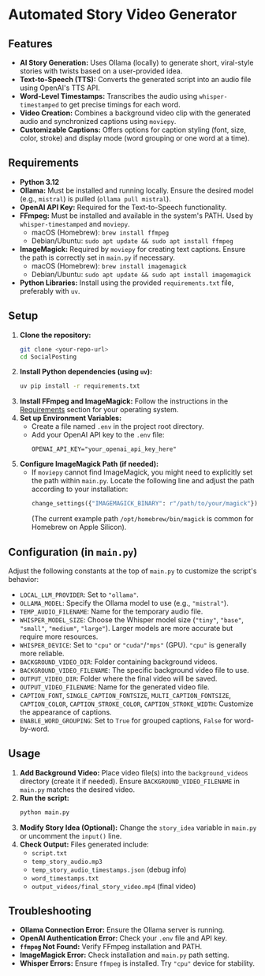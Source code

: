 # Automated Story Video Generator

## Features

- **AI Story Generation:** Uses Ollama (locally) to generate short, viral-style stories with twists based on a user-provided idea.
- **Text-to-Speech (TTS):** Converts the generated script into an audio file using OpenAI's TTS API.
- **Word-Level Timestamps:** Transcribes the audio using `whisper-timestamped` to get precise timings for each word.
- **Video Creation:** Combines a background video clip with the generated audio and synchronized captions using `moviepy`.
- **Customizable Captions:** Offers options for caption styling (font, size, color, stroke) and display mode (word grouping or one word at a time).

## Requirements

- **Python 3.12**
- **Ollama:** Must be installed and running locally. Ensure the desired model (e.g., `mistral`) is pulled (`ollama pull mistral`).
- **OpenAI API Key:** Required for the Text-to-Speech functionality.
- **FFmpeg:** Must be installed and available in the system's PATH. Used by `whisper-timestamped` and `moviepy`.
  - macOS (Homebrew): `brew install ffmpeg`
  - Debian/Ubuntu: `sudo apt update && sudo apt install ffmpeg`
- **ImageMagick:** Required by `moviepy` for creating text captions. Ensure the path is correctly set in `main.py` if necessary.
  - macOS (Homebrew): `brew install imagemagick`
  - Debian/Ubuntu: `sudo apt update && sudo apt install imagemagick`
- **Python Libraries:** Install using the provided `requirements.txt` file, preferably with `uv`.

## Setup

1.  **Clone the repository:**
    ```bash
    git clone <your-repo-url>
    cd SocialPosting
    ```
2.  **Install Python dependencies (using `uv`):**
    ```bash
    uv pip install -r requirements.txt
    ```
3.  **Install FFmpeg and ImageMagick:** Follow the instructions in the [Requirements](#requirements) section for your operating system.
4.  **Set up Environment Variables:**
    - Create a file named `.env` in the project root directory.
    - Add your OpenAI API key to the `.env` file:
      ```
      OPENAI_API_KEY="your_openai_api_key_here"
      ```
5.  **Configure ImageMagick Path (if needed):**
    - If `moviepy` cannot find ImageMagick, you might need to explicitly set the path within `main.py`. Locate the following line and adjust the path according to your installation:
      ```python
      change_settings({"IMAGEMAGICK_BINARY": r"/path/to/your/magick"})
      ```
      (The current example path `/opt/homebrew/bin/magick` is common for Homebrew on Apple Silicon).

## Configuration (in `main.py`)

Adjust the following constants at the top of `main.py` to customize the script's behavior:

- `LOCAL_LLM_PROVIDER`: Set to `"ollama"`.
- `OLLAMA_MODEL`: Specify the Ollama model to use (e.g., `"mistral"`).
- `TEMP_AUDIO_FILENAME`: Name for the temporary audio file.
- `WHISPER_MODEL_SIZE`: Choose the Whisper model size (`"tiny"`, `"base"`, `"small"`, `"medium"`, `"large"`). Larger models are more accurate but require more resources.
- `WHISPER_DEVICE`: Set to `"cpu"` or `"cuda"`/`"mps"` (GPU). `"cpu"` is generally more reliable.
- `BACKGROUND_VIDEO_DIR`: Folder containing background videos.
- `BACKGROUND_VIDEO_FILENAME`: The specific background video file to use.
- `OUTPUT_VIDEO_DIR`: Folder where the final video will be saved.
- `OUTPUT_VIDEO_FILENAME`: Name for the generated video file.
- `CAPTION_FONT`, `SINGLE_CAPTION_FONTSIZE`, `MULTI_CAPTION_FONTSIZE`, `CAPTION_COLOR`, `CAPTION_STROKE_COLOR`, `CAPTION_STROKE_WIDTH`: Customize the appearance of captions.
- `ENABLE_WORD_GROUPING`: Set to `True` for grouped captions, `False` for word-by-word.

## Usage

1.  **Add Background Video:** Place video file(s) into the `background_videos` directory (create it if needed). Ensure `BACKGROUND_VIDEO_FILENAME` in `main.py` matches the desired video.
2.  **Run the script:**
    ```bash
    python main.py
    ```
3.  **Modify Story Idea (Optional):** Change the `story_idea` variable in `main.py` or uncomment the `input()` line.
4.  **Check Output:** Files generated include:
    - `script.txt`
    - `temp_story_audio.mp3`
    - `temp_story_audio_timestamps.json` (debug info)
    - `word_timestamps.txt`
    - `output_videos/final_story_video.mp4` (final video)

## Troubleshooting

- **Ollama Connection Error:** Ensure the Ollama server is running.
- **OpenAI Authentication Error:** Check your `.env` file and API key.
- **`ffmpeg` Not Found:** Verify FFmpeg installation and PATH.
- **ImageMagick Error:** Check installation and `main.py` path setting.
- **Whisper Errors:** Ensure `ffmpeg` is installed. Try `"cpu"` device for stability.
